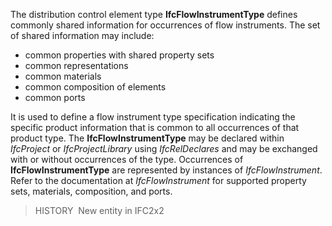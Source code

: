 ﻿The distribution control element type **IfcFlowInstrumentType** defines commonly shared information for occurrences of flow instruments. The set of shared information may include:

* common properties with shared property sets
* common representations
* common materials
* common composition of elements
* common ports

It is used to define a flow instrument type specification indicating the specific product information that is common to all occurrences of that product type. The **IfcFlowInstrumentType** may be declared within _IfcProject_ or _IfcProjectLibrary_ using _IfcRelDeclares_ and may be exchanged with or without occurrences of the type. Occurrences of **IfcFlowInstrumentType** are represented by instances of _IfcFlowInstrument_. Refer to the documentation at _IfcFlowInstrument_ for supported property sets, materials, composition, and ports.

> HISTORY&nbsp; New entity in IFC2x2